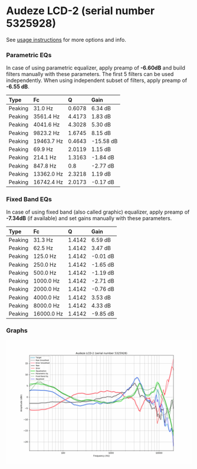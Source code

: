# Audeze LCD-2 (serial number 5325928)
See [usage instructions](https://github.com/jaakkopasanen/AutoEq#usage) for more options and info.

### Parametric EQs
In case of using parametric equalizer, apply preamp of **-6.60dB** and build filters manually
with these parameters. The first 5 filters can be used independently.
When using independent subset of filters, apply preamp of **-6.55 dB**.

| Type    | Fc         |      Q | Gain      |
|:--------|:-----------|:-------|:----------|
| Peaking | 31.0 Hz    | 0.6078 | 6.34 dB   |
| Peaking | 3561.4 Hz  | 4.4173 | 1.83 dB   |
| Peaking | 4041.6 Hz  | 4.3028 | 5.30 dB   |
| Peaking | 9823.2 Hz  | 1.6745 | 8.15 dB   |
| Peaking | 19463.7 Hz | 0.4643 | -15.58 dB |
| Peaking | 69.9 Hz    | 2.0119 | 1.15 dB   |
| Peaking | 214.1 Hz   | 1.3163 | -1.84 dB  |
| Peaking | 847.8 Hz   | 0.8    | -2.77 dB  |
| Peaking | 13362.0 Hz | 2.3218 | 1.19 dB   |
| Peaking | 16742.4 Hz | 2.0173 | -0.17 dB  |

### Fixed Band EQs
In case of using fixed band (also called graphic) equalizer, apply preamp of **-7.34dB**
(if available) and set gains manually with these parameters.

| Type    | Fc         |      Q | Gain     |
|:--------|:-----------|:-------|:---------|
| Peaking | 31.3 Hz    | 1.4142 | 6.59 dB  |
| Peaking | 62.5 Hz    | 1.4142 | 3.47 dB  |
| Peaking | 125.0 Hz   | 1.4142 | -0.01 dB |
| Peaking | 250.0 Hz   | 1.4142 | -1.65 dB |
| Peaking | 500.0 Hz   | 1.4142 | -1.19 dB |
| Peaking | 1000.0 Hz  | 1.4142 | -2.71 dB |
| Peaking | 2000.0 Hz  | 1.4142 | -0.76 dB |
| Peaking | 4000.0 Hz  | 1.4142 | 3.53 dB  |
| Peaking | 8000.0 Hz  | 1.4142 | 4.33 dB  |
| Peaking | 16000.0 Hz | 1.4142 | -9.85 dB |

### Graphs
![](./Audeze%20LCD-2%20(serial%20number%205325928).png)